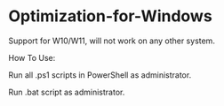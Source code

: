 # Optimization-for-Windows
Support for W10/W11, will not work on any other system.

How To Use:

Run all .ps1 scripts in PowerShell as administrator.

Run .bat script as administrator.
